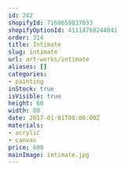 ```yaml
---
id: 242
shopifyId: 7160659837033
shopifyOptionId: 41114768244841
order: 314
title: Intimate
slug: intimate
url: art-works/intimate
aliases: []
categories:
- painting
inStock: true
isVisible: true
height: 60
width: 80
date: 2017-01-01T00:00:00Z
materials:
- acrylic
- canvas
price: 600
mainImage: intimate.jpg
---
```

